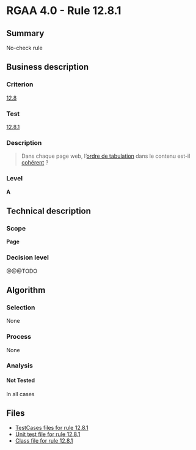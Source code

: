 # RGAA 4.0 - Rule 12.8.1

## Summary

No-check rule

## Business description

### Criterion

[12.8](https://www.numerique.gouv.fr/publications/rgaa-accessibilite/methode/criteres/#crit-12-8)

### Test

[12.8.1](https://www.numerique.gouv.fr/publications/rgaa-accessibilite/methode/criteres/#test-12-8-1)

### Description

> Dans chaque page web, l’[ordre de tabulation](https://www.numerique.gouv.fr/publications/rgaa-accessibilite/methode/glossaire/#ordre-de-tabulation) dans le contenu est-il [cohérent](https://www.numerique.gouv.fr/publications/rgaa-accessibilite/methode/glossaire/#comprehensible-ordre-de-lecture) ?

### Level

**A**


## Technical description

### Scope

**Page**

### Decision level

@@@TODO


## Algorithm

### Selection

None

### Process

None

### Analysis

#### Not Tested

In all cases


## Files

- [TestCases files for rule 12.8.1](https://gitlab.com/asqatasun/Asqatasun/-/tree/v5/rules/rules-rgaa4.0/src/test/resources/testcases/rgaa40/Rgaa40Rule120801/)
- [Unit test file for rule 12.8.1](https://gitlab.com/asqatasun/Asqatasun/-/blob/v5/rules/rules-rgaa4.0/src/test/java/org/asqatasun/rules/rgaa40/Rgaa40Rule120801Test.java)
- [Class file for rule 12.8.1](https://gitlab.com/asqatasun/Asqatasun/-/blob/v5/rules/rules-rgaa4.0/src/main/java/org/asqatasun/rules/rgaa40/Rgaa40Rule120801.java)


